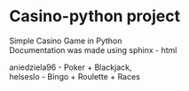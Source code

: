 # Casino-python project
Simple Casino Game in Python   
Documentation was made using sphinx - html

aniedziela96 - Poker + Blackjack,   
helseslo - Bingo + Roulette + Races
